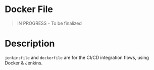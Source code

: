 # Docker File

> IN PROGRESS - To be finalized

# Description

`jenkinsfile` and `dockerfile` are for the CI/CD integration flows, using Docker & Jenkins.
